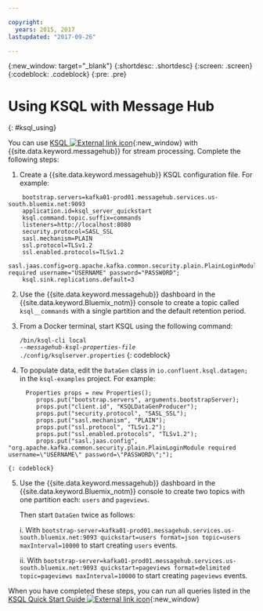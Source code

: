 ```yaml
---

copyright:
  years: 2015, 2017
lastupdated: "2017-09-26"

---
```


{:new_window: target="_blank"}
{:shortdesc: .shortdesc}
{:screen: .screen}
{:codeblock: .codeblock}
{:pre: .pre}

# Using KSQL with Message Hub
{: #ksql_using}

You can use [KSQL ![External link icon](../../icons/launch-glyph.svg "External link icon")](https://github.com/confluentinc/ksql){:new_window} with {{site.data.keyword.messagehub}} for stream processing. Complete the following steps:

1. Create a {{site.data.keyword.messagehub}} KSQL configuration file. For example:
```
    bootstrap.servers=kafka01-prod01.messagehub.services.us-south.bluemix.net:9093
    application.id=ksql_server_quickstart
    ksql.command.topic.suffix=commands
    listeners=http://localhost:8080
    security.protocol=SASL_SSL
    sasl.mechanism=PLAIN
    ssl.protocol=TLSv1.2
    ssl.enabled.protocols=TLSv1.2
    sasl.jaas.config=org.apache.kafka.common.security.plain.PlainLoginModule required username="USERNAME" password="PASSWORD";
    ksql.sink.replications.default=3
```
2. Use the {{site.data.keyword.messagehub}} dashboard in the {{site.data.keyword.Bluemix_notm}} console to create a topic called ```ksql__commands``` with a single partition and the default retention period.
3. From a Docker terminal, start KSQL using the following command:

     <code>/bin/ksql-cli local --<var class="keyword varname">messagehub-ksql-properties-file</var> ./config/ksqlserver.properties</code>
    {: codeblock}
4. To populate data, edit the ```DataGen``` class in ```io.confluent.ksql.datagen;``` in the ```ksql-examples``` project. For example:
```
     Properties props = new Properties();
        props.put("bootstrap.servers", arguments.bootstrapServer);
        props.put("client.id", "KSQLDataGenProducer");
        props.put("security.protocol", "SASL_SSL");
        props.put("sasl.mechanism", "PLAIN");
        props.put("ssl.protocol", "TLSv1.2");
        props.put("ssl.enabled.protocols", "TLSv1.2");
        props.put("sasl.jaas.config", "org.apache.kafka.common.security.plain.PlainLoginModule required username=\"USERNAME\" password=\"PASSWORD\";"); 
```
    {: codeblock}
5. Use the {{site.data.keyword.messagehub}} dashboard in the {{site.data.keyword.Bluemix_notm}} console to create two topics with one partition each: ```users``` and ```pageviews```.

    Then start ```DataGen``` twice as follows:
	
    i. With ```bootstrap-server=kafka01-prod01.messagehub.services.us-south.bluemix.net:9093 quickstart=users format=json topic=users maxInterval=10000``` to start creating ```users``` events.
	
    ii. With ```bootstrap-server=kafka01-prod01.messagehub.services.us-south.bluemix.net:9093 quickstart=pageviews format=delimited topic=pageviews maxInterval=10000``` to start creating ```pageviews``` events.

When you have completed these steps, you can run all queries listed in the [KSQL Quick Start Guide ![External link icon](../../icons/launch-glyph.svg "External link icon")](https://github.com/confluentinc/ksql/tree/0.1.x/docs/quickstart#create-a-stream-and-table){:new_window}

